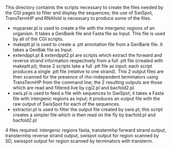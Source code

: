 
This directory containts the scripts necessary to create the files needed by the CGI pages to filter and display the sequences; the use of SwiSpot, TransTermHP and RNAfold is necessary to produce some of the files.

- myparser.pl is used to create a file with the intergenic regions of an organism. It takes a GenBank file and Fasta file as Input. This file is used by all of the CGI scripts.
- makeptt.pl is used to create a .ptt annotation file from a GenBank file. It takes a GenBak file as Input. 
- extendppt.pl & extendppt2.pl are scripts which extract the forward and reverse strand information respectively from a full .ptt file (created with makeptt.pl); these 2 scripts take a full .ptt file as input; each script produces a single .ptt file (relative to one strand).
This 2 output files are then scanned for the presence of rho-independent terminators using TransTermHP from the command line; the 2 resulting outputs are those which are read and filtered live by  cgi2.pl and bacfold2.pl.
- swis.pl is used to feed a file with sequences to SwiSpot; it takes a Fasta file with intergenic regions as input; it produces an output file with the raw output of SwisSpot for each of the sequences.
- extractor.pl is used to filter the output file created by swis.pl; this script creates a simpler file which is then read on the fly by bacfold.pl and bacfold2.pl


4 files required: intergenic regions fasta, transtermhp forward strand output, transtermhp reverse strand output, swispot output for region scanned by SD, swisspot output for region scanned by terminators with transterm.
